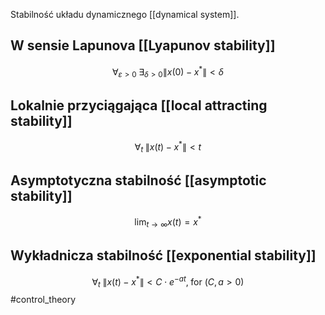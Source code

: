 Stabilność układu dynamicznego [[dynamical system]].

## W sensie Lapunova [[Lyapunov stability]]
$$
\displaystyle{
\forall_{\varepsilon>0} \; \exists_{\delta>0}
\lVert x(0) - x^* \lVert < \delta
}
$$

## Lokalnie przyciągająca [[local attracting stability]]
$$
\displaystyle{
\forall_{t} \;
\lVert x(t) - x^* \lVert < t
}
$$
## Asymptotyczna stabilność [[asymptotic stability]]
$$
\lim_{t \rightarrow \infty} x(t) = x^*
$$
## Wykładnicza stabilność [[exponential stability]]
$$
\displaystyle{
\forall_{t} \;
\lVert x(t) - x^* \lVert < C \cdot e^{-at}, \; \text{for } (C, a > 0)
}
$$
#control_theory 